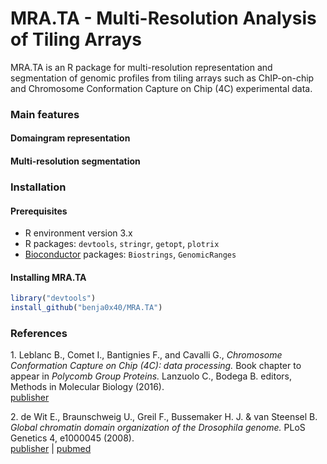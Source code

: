 MRA.TA - Multi-Resolution Analysis of Tiling Arrays
================================================================================

MRA.TA is an R package for multi-resolution representation and segmentation of
genomic profiles from tiling arrays such as ChIP-on-chip and Chromosome
Conformation Capture on Chip (4C) experimental data.

### Main features ###

#### Domaingram representation ####

#### Multi-resolution segmentation ####

### Installation ###

#### Prerequisites ####

  - R environment version 3.x
  - R packages: `devtools`, `stringr`, `getopt`, `plotrix`
  - [Bioconductor](http://www.bioconductor.org/) packages: `Biostrings`, `GenomicRanges`
  
#### Installing MRA.TA ####

```R
library("devtools")
install_github("benja0x40/MRA.TA")
```

### References ###

<a name="1"></a>1. Leblanc B., Comet I., Bantignies F., and Cavalli G., *Chromosome Conformation Capture on Chip (4C): data processing.* Book chapter to appear in *Polycomb Group Proteins.* Lanzuolo C., Bodega B. editors, Methods in Molecular Biology (2016).  
[publisher](https://www.springer.com/gp/book/9781493963782)

<a name="2"></a>2. de Wit E., Braunschweig U., Greil F., Bussemaker H. J. & van Steensel B. *Global chromatin domain organization of the Drosophila genome.* PLoS Genetics 4, e1000045 (2008).  
[publisher](http://dx.doi.org/10.1371/journal.pgen.1000045) | [pubmed](https://www.ncbi.nlm.nih.gov/pubmed/18369463)
